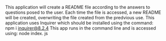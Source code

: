 This application will create a README file according to the answers to questions posed to the user.
Each time the file is accessed, a new README will be created, overwriting the file created from the predvious use. 
This application uses Inquirer which should be installed using the command: npm i inquirer@8.2.4
This app runs in the command line and is accessed using: 
node index. js

